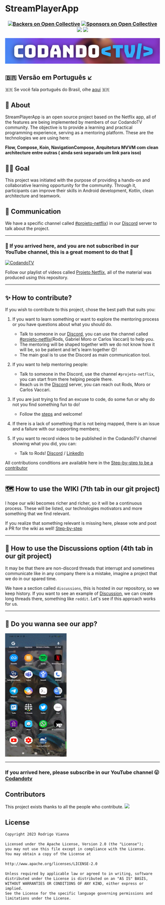 # StreamPlayerApp

<h3 align="center">
  
[![Backers on Open Collective](https://opencollective.com/stremplayerapp/backers/badge.svg)](#backers)
[![Sponsors on Open Collective](https://opencollective.com/stremplayerapp/sponsors/badge.svg)](#sponsors)
<a href="https://www.linkedin.com/company/codandotv"><img src="https://user-images.githubusercontent.com/5540492/212076261-85e22389-eaae-4ac0-9c9d-06196f54ac70.png" height="20px"/></a>
<a href="https://www.youtube.com/c/CodandoTV"><img src="https://img.shields.io/badge/YouTube-FF0000?style=for-the-badge&logo=youtube&logoColor=white" height="20px"/></a>
</h3>

![Logo do Projeto](file_readme/codandotv.png)

## 🇧🇷 Versão em Português ↙️

🇧🇷 Se você fala português do Brasil, olhe [aqui](./README_pt-br.md) 🇧🇷

## 🎯 About

StreamPlayerApp is an open source project based on the Netflix app, all of the features are being implemented by members of our CodandoTV community. The objective is to provide a learning and practical programming experience, serving as a mentoring platform. These are the technologies we are using here:

**Flow, Compose, Koin, NavigationCompose, Arquitetura MVVM com clean architecture entre outras ( ainda será separado um link para isso)**

## 🏋️‍♀️ Goal

This project was initiated with the purpose of providing a hands-on and collaborative learning opportunity for the community. Through it, participants can improve their skills in Android development, Kotlin, clean architecture and teamwork.

## 💬 Communication

We have a specific channel called [#projeto-netflix](https://discord.com/channels/843114243859546142/1101921493010616351)) in our [Discord](https://discord.gg/fZMDmjKmju) server to talk about the project.

---

### 🚨 If you arrived here, and you are not subscribed in our YouTube channel, this is a great moment to do that 🙏

[![CodandoTV](https://img.shields.io/badge/YouTube-FF0000?style=for-the-badge&logo=youtube&logoColor=white)](https://bit.ly/3Ob3yPH)

Follow our playlist of videos called [Projeto Netflix](https://www.youtube.com/playlist?list=PL-7tME9TKyA4At5ze9i8-w_trk7nXMGRj), all of the material was produced using this repository.

---

## ✨ How to contribute?

If you wish to contribute to this project, chose the best path that suits you:

1. If you want to learn something or want to explore the mentoring process or you have questions about what you should do.
   - Talk to someone in our [Discord](https://discord.gg/fZMDmjKmju), you can use the channel called [#projeto-netflix](https://discord.com/channels/843114243859546142/1101921493010616351)(Rods, Gabriel Moro or Carlos Vaccari) to help you.
   - The mentoring will be shaped together with we do not know how it will be, so be patient and let's learn together 😊!
   - The main goal is to use the Discord as main communication tool.
2. If you want to help mentoring people:

   - Talk to someone in the Discord, use the channel `#projeto-netflix`, you can start from there helping people there.
   - Reach us in the [Discord](https://discord.gg/fZMDmjKmju) server, you can reach out Rods, Moro or Carlos Vaccari.

3. If you are just trying to find an excuse to code, do some fun or why do not you find something fun to do!

   - Follow the [steps](https://github.com/CodandoTV/StreamPlayerApp/blob/master/CONTRIBUTOR_PROJECT.md) and welcome!

4. If there is a lack of something that is not being mapped, there is an issue and a failure with our supporting members;

5. If you want to record videos to be published in the CodandoTV channel showing what you did, you can:
   - Talk to Rods! [Discord](https://discord.gg/fZMDmjKmju) / [LinkedIn](https://www.linkedin.com/in/rviannaoliveira/)

All contributions conditions are available here in the [Step-by-step to be a contributor](https://github.com/CodandoTV/StreamPlayerApp/blob/master/CONTRIBUTOR_PROJECT.md)

---

## 🗺️ How to use the WIKI (7th tab in our git project)

I hope our wiki becomes richer and richer, so it will be a continuous process. These will be listed, our technologies motivators and more something that we find relevant.

If you realize that something relevant is missing here, please vote and post a PR for the wiki as well!
[Step-by-step](https://github.com/CodandoTV/StreamPlayerApp/blob/master/CONTRIBUTOR_WIKI.md)

---

## 🎤 How to use the Discussions option (4th tab in our git project)

It may be that there are non-discord threads that interrupt and sometimes communicate like in any company there is a mistake, imagine a project that we do in our spared time.

We have a section called `discussions`, this is hosted in our repository, so we keep history. If you want to see an example of [Discussion](https://github.com/CodandoTV/StreamPlayerApp/discussions/48), we can create long threads there, something like `reddit`. Let's see if this approach works for us.

---

## 👀 Do you wanna see our app?

<img src="file_readme/splash_list_detail.gif" alt="atualizado dia 22/05/2023" width="200" height="400">

---

### If you arrived here, please subscribe in our YouTube channel 😛 [Codandotv](https://bit.ly/3Ob3yPH)

## Contributors

This project exists thanks to all the people who contribute.
<a href="https://github.com/CodandoTV/StreamPlayerApp"><img src="https://opencollective.com/stremplayerapp/contributors.svg?width=890&button=false" /></a>

## License

    Copyright 2023 Rodrigo Vianna

    Licensed under the Apache License, Version 2.0 (the "License");
    you may not use this file except in compliance with the License.
    You may obtain a copy of the License at

    http://www.apache.org/licenses/LICENSE-2.0

    Unless required by applicable law or agreed to in writing, software
    distributed under the License is distributed on an "AS IS" BASIS,
    WITHOUT WARRANTIES OR CONDITIONS OF ANY KIND, either express or implied.
    See the License for the specific language governing permissions and
    limitations under the License.
